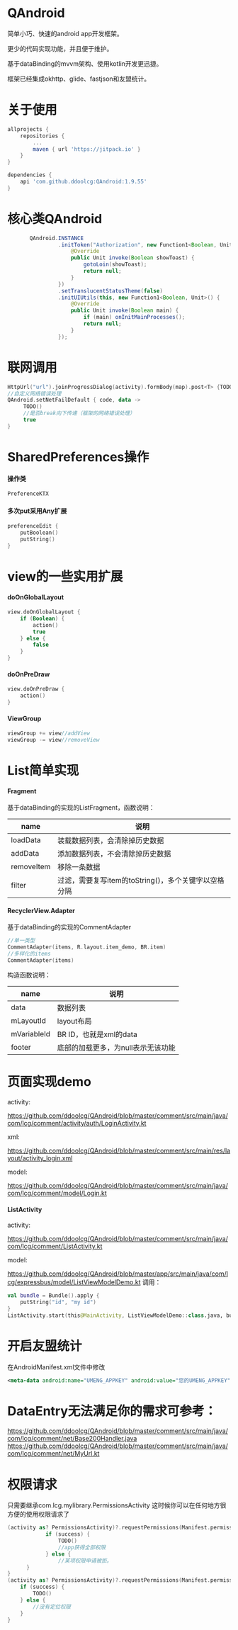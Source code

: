 
# QAndroid
简单小巧、快速的android app开发框架。

更少的代码实现功能，并且便于维护。

基于dataBinding的mvvm架构、使用kotlin开发更迅捷。

框架已经集成okhttp、glide、fastjson和友盟统计。


# 关于使用
~~~gradle
allprojects {
    repositories {
        ...
        maven { url 'https://jitpack.io' }
    }
}
~~~
~~~gradle
dependencies {
    api 'com.github.ddoolcg:QAndroid:1.9.55'
}
~~~

# 核心类QAndroid
~~~java
       QAndroid.INSTANCE
                .initToken("Authorization", new Function1<Boolean, Unit>() {
                    @Override
                    public Unit invoke(Boolean showToast) {
                        gotoLoin(showToast);
                        return null;
                    }
                })
                .setTranslucentStatusTheme(false)
                .initUIUtils(this, new Function1<Boolean, Unit>() {
                    @Override
                    public Unit invoke(Boolean main) {
                        if (main) onInitMainProcesses();
                        return null;
                    }
                });
~~~

# 联网调用
~~~kotlin
HttpUrl("url").joinProgressDialog(activity).formBody(map).post<T> {TODO()}
//自定义网络错误处理
QAndroid.setNetFailDefault { code, data ->
     TODO()
     //是否break向下传递（框架的网络错误处理）
     true
}
~~~

# SharedPreferences操作
#### 操作类
~~~kotlin
PreferenceKTX
~~~
#### 多次put采用Any扩展
~~~kotlin
preferenceEdit {
    putBoolean()
    putString()
}
~~~

# view的一些实用扩展
#### doOnGlobalLayout
~~~kotlin
view.doOnGlobalLayout {
    if (Boolean) {
        action()
        true
    } else {
        false
    }
}
~~~
#### doOnPreDraw
~~~kotlin
view.doOnPreDraw {
    action()
}
~~~
#### ViewGroup
~~~kotlin
viewGroup += view//addView
viewGroup -= view//removeView
~~~

# List简单实现
#### Fragment
基于dataBinding的实现的ListFragment，函数说明：

| name              | 说明 |
| ----------------- | ------------- |
| loadData          | 装载数据列表，会清除掉历史数据 |
| addData           | 添加数据列表，不会清除掉历史数据 |
| removeItem        | 移除一条数据 |
| filter            | 过滤，需要复写item的toString()，多个关键字以空格分隔 |

#### RecyclerView.Adapter
基于dataBinding的实现的CommentAdapter
~~~kotlin
//单一类型
CommentAdapter(items, R.layout.item_demo, BR.item)
//多样化的items
CommentAdapter(items)
~~~
构造函数说明：

| name              | 说明 |
| ----------------- | ------------- |
| data              | 数据列表 |
| mLayoutId         | layout布局 |
| mVariableId       | BR ID，也就是xml的data |
| footer            | 底部的加载更多，为null表示无该功能 |

# 页面实现demo
activity:

https://github.com/ddoolcg/QAndroid/blob/master/comment/src/main/java/com/lcg/comment/activity/auth/LoginActivity.kt


xml:

https://github.com/ddoolcg/QAndroid/blob/master/comment/src/main/res/layout/activity_login.xml


model:

https://github.com/ddoolcg/QAndroid/blob/master/comment/src/main/java/com/lcg/comment/model/Login.kt


#### ListActivity
activity:

https://github.com/ddoolcg/QAndroid/blob/master/comment/src/main/java/com/lcg/comment/ListActivity.kt

model:

https://github.com/ddoolcg/QAndroid/blob/master/app/src/main/java/com/lcg/expressbus/model/ListViewModelDemo.kt
调用：

~~~kotlin
val bundle = Bundle().apply {
    putString("id", "my id")
}
ListActivity.start(this@MainActivity, ListViewModelDemo::class.java, bundle)
~~~


# 开启友盟统计
在AndroidManifest.xml文件中修改 
~~~xml
<meta-data android:name="UMENG_APPKEY" android:value="您的UMENG_APPKEY"/>
~~~

# DataEntry无法满足你的需求可参考：
https://github.com/ddoolcg/QAndroid/blob/master/comment/src/main/java/com/lcg/comment/net/Base200Handler.java
https://github.com/ddoolcg/QAndroid/blob/master/comment/src/main/java/com/lcg/comment/net/MyUrl.kt

# 权限请求
只需要继承com.lcg.mylibrary.PermissionsActivity
这时候你可以在任何地方很方便的使用权限请求了
~~~kotlin
(activity as? PermissionsActivity)?.requestPermissions(Manifest.permission.READ_PHONE_STATE, Manifest.permission.ACCESS_FINE_LOCATION) { success ->
            if (success) {
                TODO()
                //app获得全部权限
            } else {
                //某项权限申请被拒。
      }
}
(activity as? PermissionsActivity)?.requestPermissions(Manifest.permission.ACCESS_FINE_LOCATION) { success ->
    if (success) {
        TODO()
    } else {
        //没有定位权限
    }
}
~~~
